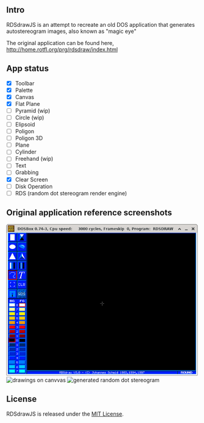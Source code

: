 ## Intro

RDSdrawJS is an attempt to recreate an old DOS application that generates autostereogram images, also known as "magic eye"

The original application can be found here, http://home.rotfl.org/prg/rdsdraw/index.html

## App status

- [x] Toolbar
- [x] Palette
- [x] Canvas
- [x] Flat Plane
- [ ] Pyramid (wip)
- [ ] Circle (wip)
- [ ] Elipsoid
- [ ] Poligon
- [ ] Poligon 3D
- [ ] Plane
- [ ] Cylinder
- [ ] Freehand (wip)
- [ ] Text
- [ ] Grabbing
- [x] Clear Screen
- [ ] Disk Operation
- [ ] RDS (random dot stereogram render engine)

## Original application reference screenshots

![blank screen](https://github.com/paulogeyer/rdsdrawjs/raw/master/docs/rdsdraw30.png "blank screen")
![drawings on canvvas](https://github.com/paulogeyer/rdsdrawjs/raw/master/docs/rdsdraw31.png "drawings on ccanvas")
![generated random dot stereogram](https://github.com/paulogeyer/rdsdrawjs/raw/master/docs/rdsdraw32.png "generated random dot stereogram")

## License

RDSdrawJS is released under the [MIT License](https://opensource.org/licenses/MIT).